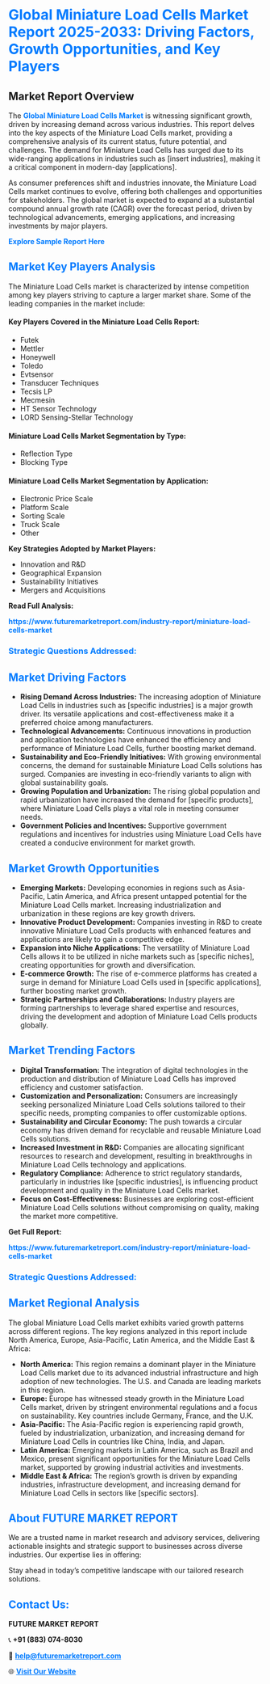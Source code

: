 <h1 style="color: #007BFF;">Global Miniature Load Cells Market Report 2025-2033: Driving Factors, Growth Opportunities, and Key Players</h1>

<section id="overview">
<h2>Market Report Overview</h2>
<p>The <a href="https://www.futuremarketreport.com/industry-report/miniature-load-cells-market" style="color: #007BFF; text-decoration: none;"><strong>Global Miniature Load Cells Market</strong></a> is witnessing significant growth, driven by increasing demand across various industries. This report delves into the key aspects of the Miniature Load Cells market, providing a comprehensive analysis of its current status, future potential, and challenges. The demand for Miniature Load Cells has surged due to its wide-ranging applications in industries such as [insert industries], making it a critical component in modern-day [applications].</p>
<p>As consumer preferences shift and industries innovate, the Miniature Load Cells market continues to evolve, offering both challenges and opportunities for stakeholders. The global market is expected to expand at a substantial compound annual growth rate (CAGR) over the forecast period, driven by technological advancements, emerging applications, and increasing investments by major players.</p>
</section>

<section id="overview">
<p><a href="https://www.futuremarketreport.com/request-sample/reportId=87016" style="color: #007BFF; text-decoration: none;"><strong>Explore Sample Report Here</strong></a></p>
</section>

<section id="key-players">
<h2 style="color: #007BFF;">Market Key Players Analysis</h2>
<p>The Miniature Load Cells market is characterized by intense competition among key players striving to capture a larger market share. Some of the leading companies in the market include:</p>
<h4>Key Players Covered in the Miniature Load Cells Report:</h4>
<ul><li>Futek</li><li>Mettler</li><li>Honeywell</li><li>Toledo</li><li>Evtsensor</li><li>Transducer Techniques</li><li>Tecsis LP</li><li>Mecmesin</li><li>HT Sensor Technology</li><li>LORD Sensing-Stellar Technology</li></ul>
<h4>Miniature Load Cells Market Segmentation by Type:</h4>
<ul><li>Reflection Type</li><li>Blocking Type</li></ul>

<h4>Miniature Load Cells Market Segmentation by Application:</h4>
<ul><li>Electronic Price Scale</li><li>Platform Scale</li><li>Sorting Scale</li><li>Truck Scale</li><li>Other</li></ul>
<p><strong>Key Strategies Adopted by Market Players:</strong></p>
<ul>
<li>Innovation and R&D</li>
<li>Geographical Expansion</li>
<li>Sustainability Initiatives</li>
<li>Mergers and Acquisitions</li>
</ul>
</section>

<section>
<p><strong>Read Full Analysis: </strong></p><a href="https://www.futuremarketreport.com/industry-report/miniature-load-cells-market" style="color: #007BFF; text-decoration: none;"><strong>https://www.futuremarketreport.com/industry-report/miniature-load-cells-market</strong></a>
<h3 style="color: #007BFF;">Strategic Questions Addressed:</h3>
</section>

<section id="driving-factors">
<h2 style="color: #007BFF;">Market Driving Factors</h2>
<ul>
<li><strong>Rising Demand Across Industries:</strong> The increasing adoption of Miniature Load Cells in industries such as [specific industries] is a major growth driver. Its versatile applications and cost-effectiveness make it a preferred choice among manufacturers.</li>
<li><strong>Technological Advancements:</strong> Continuous innovations in production and application technologies have enhanced the efficiency and performance of Miniature Load Cells, further boosting market demand.</li>
<li><strong>Sustainability and Eco-Friendly Initiatives:</strong> With growing environmental concerns, the demand for sustainable Miniature Load Cells solutions has surged. Companies are investing in eco-friendly variants to align with global sustainability goals.</li>
<li><strong>Growing Population and Urbanization:</strong> The rising global population and rapid urbanization have increased the demand for [specific products], where Miniature Load Cells plays a vital role in meeting consumer needs.</li>
<li><strong>Government Policies and Incentives:</strong> Supportive government regulations and incentives for industries using Miniature Load Cells have created a conducive environment for market growth.</li>
</ul>
</section>

<section id="growth-opportunities">
<h2 style="color: #007BFF;">Market Growth Opportunities</h2>
<ul>
<li><strong>Emerging Markets:</strong> Developing economies in regions such as Asia-Pacific, Latin America, and Africa present untapped potential for the Miniature Load Cells market. Increasing industrialization and urbanization in these regions are key growth drivers.</li>
<li><strong>Innovative Product Development:</strong> Companies investing in R&D to create innovative Miniature Load Cells products with enhanced features and applications are likely to gain a competitive edge.</li>
<li><strong>Expansion into Niche Applications:</strong> The versatility of Miniature Load Cells allows it to be utilized in niche markets such as [specific niches], creating opportunities for growth and diversification.</li>
<li><strong>E-commerce Growth:</strong> The rise of e-commerce platforms has created a surge in demand for Miniature Load Cells used in [specific applications], further boosting market growth.</li>
<li><strong>Strategic Partnerships and Collaborations:</strong> Industry players are forming partnerships to leverage shared expertise and resources, driving the development and adoption of Miniature Load Cells products globally.</li>
</ul>
</section>

<section id="trending-factors">
<h2 style="color: #007BFF;">Market Trending Factors</h2>
<ul>
<li><strong>Digital Transformation:</strong> The integration of digital technologies in the production and distribution of Miniature Load Cells has improved efficiency and customer satisfaction.</li>
<li><strong>Customization and Personalization:</strong> Consumers are increasingly seeking personalized Miniature Load Cells solutions tailored to their specific needs, prompting companies to offer customizable options.</li>
<li><strong>Sustainability and Circular Economy:</strong> The push towards a circular economy has driven demand for recyclable and reusable Miniature Load Cells solutions.</li>
<li><strong>Increased Investment in R&D:</strong> Companies are allocating significant resources to research and development, resulting in breakthroughs in Miniature Load Cells technology and applications.</li>
<li><strong>Regulatory Compliance:</strong> Adherence to strict regulatory standards, particularly in industries like [specific industries], is influencing product development and quality in the Miniature Load Cells market.</li>
<li><strong>Focus on Cost-Effectiveness:</strong> Businesses are exploring cost-efficient Miniature Load Cells solutions without compromising on quality, making the market more competitive.</li>
</ul>
</section>

<section>
<p><strong>Get Full Report: </strong></p><a href="https://www.futuremarketreport.com/industry-report/miniature-load-cells-market" style="color: #007BFF; text-decoration: none;"><strong>https://www.futuremarketreport.com/industry-report/miniature-load-cells-market</strong></a>
<h3 style="color: #007BFF;">Strategic Questions Addressed:</h3>
</section>


<section id="regional-analysis">
<h2 style="color: #007BFF;">Market Regional Analysis</h2>
<p>The global Miniature Load Cells market exhibits varied growth patterns across different regions. The key regions analyzed in this report include North America, Europe, Asia-Pacific, Latin America, and the Middle East & Africa:</p>
<ul>
<li><strong>North America:</strong> This region remains a dominant player in the Miniature Load Cells market due to its advanced industrial infrastructure and high adoption of new technologies. The U.S. and Canada are leading markets in this region.</li>
<li><strong>Europe:</strong> Europe has witnessed steady growth in the Miniature Load Cells market, driven by stringent environmental regulations and a focus on sustainability. Key countries include Germany, France, and the U.K.</li>
<li><strong>Asia-Pacific:</strong> The Asia-Pacific region is experiencing rapid growth, fueled by industrialization, urbanization, and increasing demand for Miniature Load Cells in countries like China, India, and Japan.</li>
<li><strong>Latin America:</strong> Emerging markets in Latin America, such as Brazil and Mexico, present significant opportunities for the Miniature Load Cells market, supported by growing industrial activities and investments.</li>
<li><strong>Middle East & Africa:</strong> The region’s growth is driven by expanding industries, infrastructure development, and increasing demand for Miniature Load Cells in sectors like [specific sectors].</li>
</ul>
</section>

<footer>
<h2 style="color: #007BFF;">About FUTURE MARKET REPORT</h2>
<p>We are a trusted name in market research and advisory services, delivering actionable insights and strategic support to businesses across diverse industries. Our expertise lies in offering:</p>

<p>Stay ahead in today’s competitive landscape with our tailored research solutions.</p>

<h2 style="color: #007BFF;">Contact Us:</h2>
<p><strong>FUTURE MARKET REPORT</strong></p>
<p>📞 <strong>+91 (883) 074-8030</strong></p>
<p>📧 <strong><a href="mailto:help@futuremarketreport.com" style="color: #007BFF;">help@futuremarketreport.com</a></strong></p>
<p>🌐 <strong><a href="https://www.futuremarketreport.com/" style="color: #007BFF;">Visit Our Website</a></strong></p>
</footer>